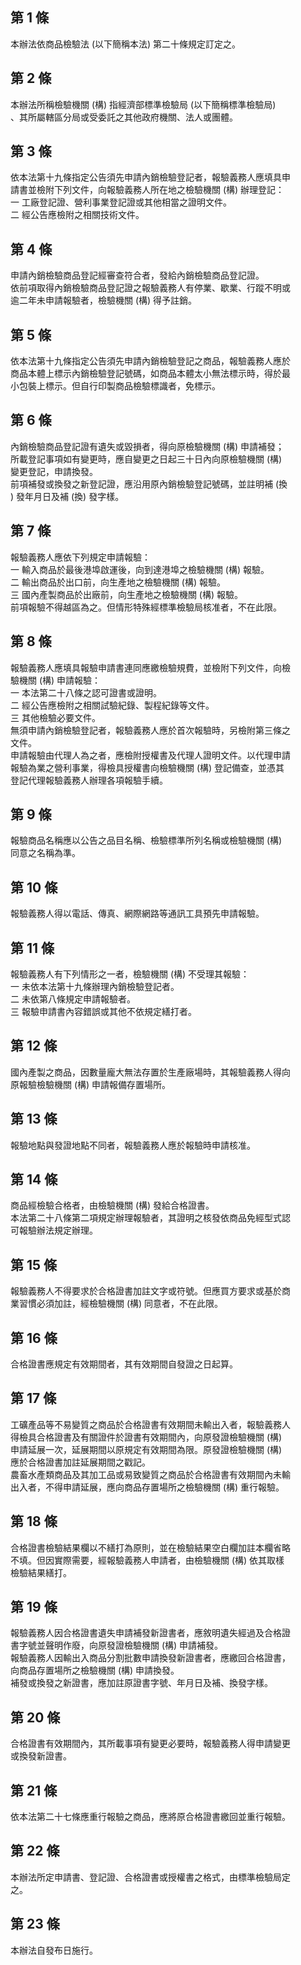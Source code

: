 第 1 條
-------
本辦法依商品檢驗法 (以下簡稱本法) 第二十條規定訂定之。

第 2 條
-------
本辦法所稱檢驗機關 (構) 指經濟部標準檢驗局 (以下簡稱標準檢驗局)  
、其所屬轄區分局或受委託之其他政府機關、法人或團體。

第 3 條
-------
依本法第十九條指定公告須先申請內銷檢驗登記者，報驗義務人應填具申  
請書並檢附下列文件，向報驗義務人所在地之檢驗機關 (構) 辦理登記：  
一  工廠登記證、營利事業登記證或其他相當之證明文件。  
二  經公告應檢附之相關技術文件。

第 4 條
-------
申請內銷檢驗商品登記經審查符合者，發給內銷檢驗商品登記證。  
依前項取得內銷檢驗商品登記證之報驗義務人有停業、歇業、行蹤不明或  
逾二年未申請報驗者，檢驗機關 (構) 得予註銷。

第 5 條
-------
依本法第十九條指定公告須先申請內銷檢驗登記之商品，報驗義務人應於  
商品本體上標示內銷檢驗登記號碼，如商品本體太小無法標示時，得於最  
小包裝上標示。但自行印製商品檢驗標識者，免標示。

第 6 條
-------
內銷檢驗商品登記證有遺失或毀損者，得向原檢驗機關 (構) 申請補發；  
所載登記事項如有變更時，應自變更之日起三十日內向原檢驗機關 (構)  
變更登記，申請換發。  
前項補發或換發之新登記證，應沿用原內銷檢驗登記號碼，並註明補 (換  
) 發年月日及補 (換) 發字樣。

第 7 條
-------
報驗義務人應依下列規定申請報驗：  
一  輸入商品於最後港埠啟運後，向到達港埠之檢驗機關 (構) 報驗。  
二  輸出商品於出口前，向生產地之檢驗機關 (構) 報驗。  
三  國內產製商品於出廠前，向生產地之檢驗機關 (構) 報驗。  
前項報驗不得越區為之。但情形特殊經標準檢驗局核准者，不在此限。

第 8 條
-------
報驗義務人應填具報驗申請書連同應繳檢驗規費，並檢附下列文件，向檢  
驗機關 (構) 申請報驗：  
一  本法第二十八條之認可證書或證明。  
二  經公告應檢附之相關試驗紀錄、製程紀錄等文件。  
三  其他檢驗必要文件。  
無須申請內銷檢驗登記者，報驗義務人應於首次報驗時，另檢附第三條之  
文件。  
申請報驗由代理人為之者，應檢附授權書及代理人證明文件。以代理申請  
報驗為業之營利事業，得檢具授權書向檢驗機關 (構) 登記備查，並憑其  
登記代理報驗義務人辦理各項報驗手續。

第 9 條
-------
報驗商品名稱應以公告之品目名稱、檢驗標準所列名稱或檢驗機關 (構)  
同意之名稱為準。

第 10 條
--------
報驗義務人得以電話、傳真、網際網路等通訊工具預先申請報驗。

第 11 條
--------
報驗義務人有下列情形之一者，檢驗機關 (構) 不受理其報驗：  
一  未依本法第十九條辦理內銷檢驗登記者。  
二  未依第八條規定申請報驗者。  
三  報驗申請書內容錯誤或其他不依規定繕打者。

第 12 條
--------
國內產製之商品，因數量龐大無法存置於生產廠場時，其報驗義務人得向  
原報驗檢驗機關 (構) 申請報備存置場所。

第 13 條
--------
報驗地點與發證地點不同者，報驗義務人應於報驗時申請核准。

第 14 條
--------
商品經檢驗合格者，由檢驗機關 (構) 發給合格證書。  
本法第二十八條第二項規定辦理報驗者，其證明之核發依商品免經型式認  
可報驗辦法規定辦理。

第 15 條
--------
報驗義務人不得要求於合格證書加註文字或符號。但應買方要求或基於商  
業習慣必須加註，經檢驗機關 (構) 同意者，不在此限。

第 16 條
--------
合格證書應規定有效期間者，其有效期間自發證之日起算。

第 17 條
--------
工礦產品等不易變質之商品於合格證書有效期間未輸出入者，報驗義務人  
得檢具合格證書及有關證件於證書有效期間內，向原發證檢驗機關 (構)  
申請延展一次，延展期間以原規定有效期間為限。原發證檢驗機關 (構)  
應於合格證書加註延展期間之戳記。  
農畜水產類商品及其加工品或易致變質之商品於合格證書有效期間內未輸  
出入者，不得申請延展，應向商品存置場所之檢驗機關 (構) 重行報驗。

第 18 條
--------
合格證書檢驗結果欄以不繕打為原則，並在檢驗結果空白欄加註本欄省略  
不填。但因實際需要，經報驗義務人申請者，由檢驗機關 (構) 依其取樣  
檢驗結果繕打。

第 19 條
--------
報驗義務人因合格證書遺失申請補發新證書者，應敘明遺失經過及合格證  
書字號並聲明作廢，向原發證檢驗機關 (構) 申請補發。  
報驗義務人因輸出入商品分割批數申請換發新證書者，應繳回合格證書，  
向商品存置場所之檢驗機關 (構) 申請換發。  
補發或換發之新證書，應加註原證書字號、年月日及補、換發字樣。

第 20 條
--------
合格證書有效期間內，其所載事項有變更必要時，報驗義務人得申請變更  
或換發新證書。

第 21 條
--------
依本法第二十七條應重行報驗之商品，應將原合格證書繳回並重行報驗。

第 22 條
--------
本辦法所定申請書、登記證、合格證書或授權書之格式，由標準檢驗局定  
之。

第 23 條
--------
本辦法自發布日施行。

